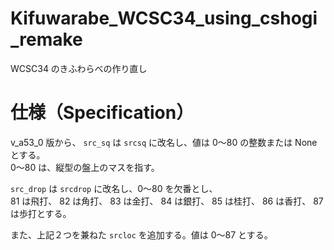 # Kifuwarabe_WCSC34_using_cshogi_remake

WCSC34 のきふわらべの作り直し

# 仕様（Specification）

v_a53_0 版から、 `src_sq` は `srcsq` に改名し、値は 0～80 の整数または None とする。  
0～80 は、縦型の盤上のマスを指す。  

`src_drop` は `srcdrop` に改名し、0～80 を欠番とし、  
81 は飛打、 82 は角打、 83 は金打、 84 は銀打、 85 は桂打、 86 は香打、 87は歩打とする。  

また、上記２つを兼ねた `srcloc` を追加する。値は 0～87 とする。  
